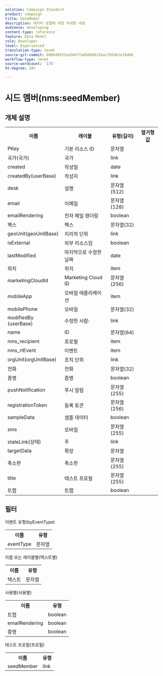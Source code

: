 ```yaml
---
solution: Campaign Standard
product: campaign
title: DataModel
description: 데이터 모델에 대한 자세한 내용
audience: developing
content-type: reference
feature: Data Model
role: Developer
level: Experienced
translation-type: tm+mt
source-git-commit: 088b49931ee5047fa6b949813ba17654b1e10d60
workflow-type: tm+mt
source-wordcount: '175'
ht-degree: 10%

---
```



# 시드 멤버(nms:seedMember)

## 개체 설명

<table>
               <tr>
                  <th>이름</th>
                  <th>레이블</th>
                  <th>유형(길이)</th>
                  <th>열거형 값</th>
               </tr>
               <tr>
                  <td>PKey</td>
                  <td>기본 리소스 ID</td>
                  <td>문자열 </td>
                  <td> </td>
               </tr>
               <tr>
                  <td>국가(국가)</td>
                  <td>국가</td>
                  <td>link </td>
                  <td> </td>
               </tr>
               <tr>
                  <td>created</td>
                  <td>작성일</td>
                  <td>date </td>
                  <td> </td>
               </tr>
               <tr>
                  <td>createdBy(userBase)</td>
                  <td>작성자</td>
                  <td>link </td>
                  <td> </td>
               </tr>
               <tr>
                  <td>desk</td>
                  <td>설명</td>
                  <td>문자열(512)</td>
                  <td> </td>
               </tr>
               <tr>
                  <td>email</td>
                  <td>이메일</td>
                  <td>문자열(128)</td>
                  <td> </td>
               </tr>
               <tr>
                  <td>emailRendering</td>
                  <td>전자 메일 렌더링</td>
                  <td>boolean </td>
                  <td> </td>
               </tr>
               <tr>
                  <td>팩스</td>
                  <td>팩스</td>
                  <td>문자열(32)</td>
                  <td> </td>
               </tr>
               <tr>
                  <td>geoUnit(geoUnitBase)</td>
                  <td>지리적 단위</td>
                  <td>link </td>
                  <td> </td>
               </tr>
               <tr>
                  <td>isExternal</td>
                  <td>외부 리소스임</td>
                  <td>boolean </td>
                  <td> </td>
               </tr>
               <tr>
                  <td>lastModified</td>
                  <td>마지막으로 수정한 날짜</td>
                  <td>date </td>
                  <td> </td>
               </tr>
               <tr>
                  <td>위치</td>
                  <td>위치</td>
                  <td>item </td>
                  <td> </td>
               </tr>
               <tr>
                  <td>marketingCloudId</td>
                  <td>Marketing Cloud ID</td>
                  <td>문자열(256)</td>
                  <td> </td>
               </tr>
               <tr>
                  <td>mobileApp</td>
                  <td>모바일 애플리케이션</td>
                  <td>item </td>
                  <td> </td>
               </tr>
               <tr>
                  <td>mobilePhone</td>
                  <td>모바일</td>
                  <td>문자열(32)</td>
                  <td> </td>
               </tr>
               <tr>
                  <td>modifiedBy (userBase)</td>
                  <td>수정한 사람:</td>
                  <td>link </td>
                  <td> </td>
               </tr>
               <tr>
                  <td>name</td>
                  <td>ID</td>
                  <td>문자열(64)</td>
                  <td> </td>
               </tr>
               <tr>
                  <td>nms_recipient</td>
                  <td>프로필</td>
                  <td>item </td>
                  <td> </td>
               </tr>
               <tr>
                  <td>nms_rtEvent</td>
                  <td>이벤트</td>
                  <td>item </td>
                  <td> </td>
               </tr>
               <tr>
                  <td>orgUnit(orgUnitBase)</td>
                  <td>조직 단위</td>
                  <td>link </td>
                  <td> </td>
               </tr>
               <tr>
                  <td>전화</td>
                  <td>전화</td>
                  <td>문자열(32)</td>
                  <td> </td>
               </tr>
               <tr>
                  <td>증명</td>
                  <td>증명</td>
                  <td>boolean </td>
                  <td> </td>
               </tr>
               <tr>
                  <td>pushNotification</td>
                  <td>푸시 알림</td>
                  <td>문자열(255)</td>
                  <td> </td>
               </tr>
               <tr>
                  <td>registrationToken</td>
                  <td>등록 토큰</td>
                  <td>문자열(256)</td>
                  <td> </td>
               </tr>
               <tr>
                  <td>sampleData</td>
                  <td>샘플 데이터</td>
                  <td>boolean </td>
                  <td> </td>
               </tr>
               <tr>
                  <td>sms</td>
                  <td>모바일</td>
                  <td>문자열(255)</td>
                  <td> </td>
               </tr>
               <tr>
                  <td>stateLink(상태)</td>
                  <td>주</td>
                  <td>link </td>
                  <td> </td>
               </tr>
               <tr>
                  <td>targetData</td>
                  <td>확장</td>
                  <td>문자열 </td>
                  <td> </td>
               </tr>
               <tr>
                  <td>축소판</td>
                  <td>축소판</td>
                  <td>문자열(255)</td>
                  <td> </td>
               </tr>
               <tr>
                  <td>title</td>
                  <td>테스트 프로필</td>
                  <td>문자열(255)</td>
                  <td> </td>
               </tr>
               <tr>
                  <td>트랩</td>
                  <td>트랩</td>
                  <td>boolean </td>
                  <td> </td>
               </tr>
            </table>

## 필터

이벤트 유형(byEventType)

<table>
        <tr>
        <th>이름</th>
        <th>유형</th>
        </tr>
        <tr>
        <td>eventType</td>
        <td>문자열</td>
        </tr>
    </table>

이름 또는 레이블별(텍스트별)

<table>
        <tr>
        <th>이름</th>
        <th>유형</th>
        </tr>
        <tr>
        <td>텍스트</td>
        <td>문자열</td>
        </tr>
    </table>

사용별(사용별)

<table>
        <tr>
        <th>이름</th>
        <th>유형</th>
        </tr>
        <tr>
        <td>트랩</td>
        <td>boolean</td>
        </tr>
        <tr>
        <td>emailRendering</td>
        <td>boolean</td>
        </tr>
        <tr>
        <td>증명</td>
        <td>boolean</td>
        </tr>
    </table>

테스트 프로필(프로필)

<table>
    <tr>
    <th>이름</th>
    <th>유형</th>
    </tr>
    <tr>
    <td>seedMember</td>
    <td>link</td>
    </tr>
</table>